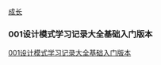 [成长](/images/home.png)



  


### 001设计模式学习记录大全基础入门版本
[001设计模式学习记录大全基础入门版本](/en/10book前端开发设计模式和开发实战笔记/001%E8%AE%BE%E8%AE%A1%E6%A8%A1%E5%BC%8F%E5%AD%A6%E4%B9%A0%E8%AE%B0%E5%BD%95%E5%A4%A7%E5%85%A8%E5%9F%BA%E7%A1%80%E5%85%A5%E9%97%A8%E7%89%88%E6%9C%AC.md)
